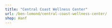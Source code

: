 ```yaml
---
title: "Central Coast Wellness Center"
url: /ben-lomond/central-coast-wellness-center/
shop: Hanf
---
```

